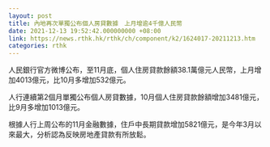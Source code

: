 ```yaml
---
layout: post
title: 內地再次單獨公布個人房貸數據　上月增逾4千億人民幣
date: 2021-12-13 19:52:42.000000000 +08:00
link: https://news.rthk.hk/rthk/ch/component/k2/1624017-20211213.htm
categories: rthk
---
```


人民銀行官方微博公布，至11月底，個人住房貸款餘額38.1萬億元人民幣，上月增加4013億元，比10月多增加532億元。

人行連續第2個月單獨公布個人房貸數據，10月個人住房貸款餘額增加3481億元，比9月多增加1013億元。

根據人行上周公布的11月金融數據，住戶中長期貸款增加5821億元，是今年3月以來最大，分析認為反映房地產貸款有所放鬆。
